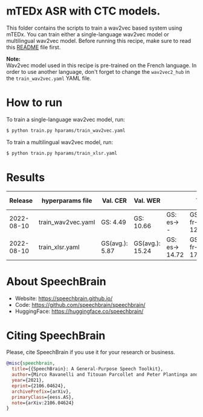 # mTEDx ASR with CTC models.
This folder contains the scripts to train a wav2vec based system using mTEDx.
You can train either a single-language wav2vec model or multilingual
wav2vec model. Before running this recipe, make sure to read this
[README](../../README.md) file first.

**Note:**\
Wav2vec model used in this recipe is pre-trained on the French language.
In order to use another language, don't forget to change the `wav2vec2_hub`
in the `train_wav2vec.yaml` YAML file.


# How to run

To train a single-language wav2vec model, run:
```bash
$ python train.py hparams/train_wav2vec.yaml
```

To train a multilingual wav2vec model, run:
```bash
$ python train.py hparams/train_xlsr.yaml
```

# Results

<table>
    <thead>
        <tr>
            <th>Release</th>
            <th>hyperparams file</th>
            <th>Val. CER</th>
            <th>Val. WER</th>
            <th colspan=4 style="text-align:center">Test WER</th>
            <th>Model link</th>
            <th>GPUs</th>
        </tr>
    </thead>
    <tbody>
      <tr>
            <td>2022-08-10</td>
            <td>train_wav2vec.yaml</td>
            <td>GS: 4.49</td>
            <td>GS: 10.66</td>
            <td>GS: es-> -</td>
            <td>GS: fr-> 12.59</td>
            <td>GS: pt-> -</td>
            <td>GS: it-> -</td>
            <td>Not Available</td>
            <td>4xV100 32GB</td>
        </tr>
        <tr>
            <td>2022-08-10</td>
            <td>train_xlsr.yaml</td>
            <td>GS(avg.): 5.87</td>
            <td>GS(avg.): 15.24</td>
            <td>GS: es-> 14.72</td>
            <td>GS: fr-> 17.72</td>
            <td>GS: pt-> 17.11</td>
            <td>GS: it-> 17.87</td>
            <td>Not Available</td>
            <td>4xV100 32GB</td>
        </tr>
    </tbody>
</table>




# **About SpeechBrain**
- Website: https://speechbrain.github.io/
- Code: https://github.com/speechbrain/speechbrain/
- HuggingFace: https://huggingface.co/speechbrain/


# **Citing SpeechBrain**
Please, cite SpeechBrain if you use it for your research or business.

```bibtex
@misc{speechbrain,
  title={{SpeechBrain}: A General-Purpose Speech Toolkit},
  author={Mirco Ravanelli and Titouan Parcollet and Peter Plantinga and Aku Rouhe and Samuele Cornell and Loren Lugosch and Cem Subakan and Nauman Dawalatabad and Abdelwahab Heba and Jianyuan Zhong and Ju-Chieh Chou and Sung-Lin Yeh and Szu-Wei Fu and Chien-Feng Liao and Elena Rastorgueva and François Grondin and William Aris and Hwidong Na and Yan Gao and Renato De Mori and Yoshua Bengio},
  year={2021},
  eprint={2106.04624},
  archivePrefix={arXiv},
  primaryClass={eess.AS},
  note={arXiv:2106.04624}
}
```
